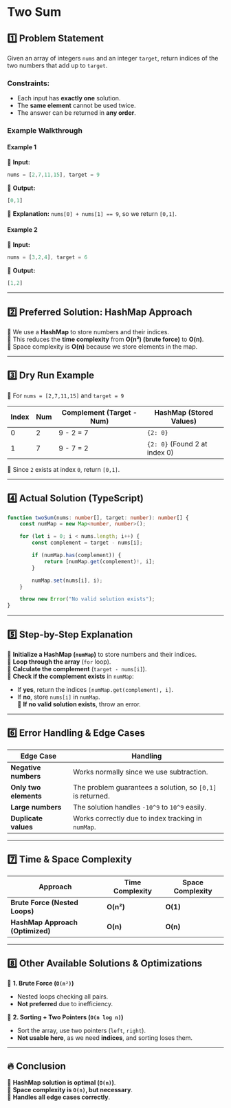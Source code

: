 # Two Sum  

## 1️⃣ Problem Statement  
Given an array of integers `nums` and an integer `target`, return indices of the two numbers that add up to `target`.  

### **Constraints:**  
- Each input has **exactly one** solution.  
- The **same element** cannot be used twice.  
- The answer can be returned in **any order**.  

### **Example Walkthrough**  
#### **Example 1**  
🔗 **Input:**  
```ts
nums = [2,7,11,15], target = 9
```  
🔗 **Output:**  
```ts
[0,1]
```  
🔗 **Explanation:** `nums[0] + nums[1] == 9`, so we return `[0,1]`.  

#### **Example 2**  
🔗 **Input:**  
```ts
nums = [3,2,4], target = 6
```  
🔗 **Output:**  
```ts
[1,2]
```  

---

## 2️⃣ Preferred Solution: HashMap Approach  
🔗 We use a **HashMap** to store numbers and their indices.  
🔗 This reduces the **time complexity** from **O(n²) (brute force)** to **O(n)**.  
🔗 Space complexity is **O(n)** because we store elements in the map.  

---

## 3️⃣ Dry Run Example  

🔗 For `nums = [2,7,11,15]` and `target = 9`  

| Index | Num  | Complement (Target - Num) | HashMap (Stored Values) |
|--------|------|--------------------------|-------------------------|
| 0      | 2    | 9 - 2 = 7                | `{2: 0}`               |
| 1      | 7    | 9 - 7 = 2                | `{2: 0}` (Found 2 at index 0) |

🔗 Since `2` exists at index `0`, return `[0,1]`.

---

## 4️⃣ Actual Solution (TypeScript)  
```ts
function twoSum(nums: number[], target: number): number[] {
    const numMap = new Map<number, number>();

    for (let i = 0; i < nums.length; i++) {
        const complement = target - nums[i];

        if (numMap.has(complement)) {
            return [numMap.get(complement)!, i];
        }

        numMap.set(nums[i], i);
    }

    throw new Error("No valid solution exists");
}
```  

---

## 5️⃣ Step-by-Step Explanation  
🔗 **Initialize a HashMap (`numMap`)** to store numbers and their indices.  
🔗 **Loop through the array** (`for` loop).  
🔗 **Calculate the complement** (`target - nums[i]`).  
🔗 **Check if the complement exists** in `numMap`:  
   - If **yes**, return the indices `[numMap.get(complement), i]`.  
   - If **no**, store `nums[i]` in `numMap`.  
🔗 **If no valid solution exists**, throw an error.  

---

## 6️⃣ Error Handling & Edge Cases  
| Edge Case | Handling |
|-----------|---------|
| **Negative numbers** | Works normally since we use subtraction. |
| **Only two elements** | The problem guarantees a solution, so `[0,1]` is returned. |
| **Large numbers** | The solution handles `-10^9` to `10^9` easily. |
| **Duplicate values** | Works correctly due to index tracking in `numMap`. |

---

## 7️⃣ Time & Space Complexity  
| Approach | Time Complexity | Space Complexity |
|----------|---------------|----------------|
| **Brute Force (Nested Loops)** | **O(n²)** | **O(1)** |
| **HashMap Approach (Optimized)** | **O(n)** | **O(n)** |

---

## 8️⃣ Other Available Solutions & Optimizations  
🔗 **1. Brute Force (`O(n²)`)**  
   - Nested loops checking all pairs.  
   - **Not preferred** due to inefficiency.  

🔗 **2. Sorting + Two Pointers (`O(n log n)`)**  
   - Sort the array, use two pointers (`left`, `right`).  
   - **Not usable here**, as we need **indices**, and sorting loses them.  

---

## 🔥 Conclusion  
🔗 **HashMap solution is optimal (`O(n)`)**.  
🔗 **Space complexity is `O(n)`, but necessary**.  
🔗 **Handles all edge cases correctly**.  
